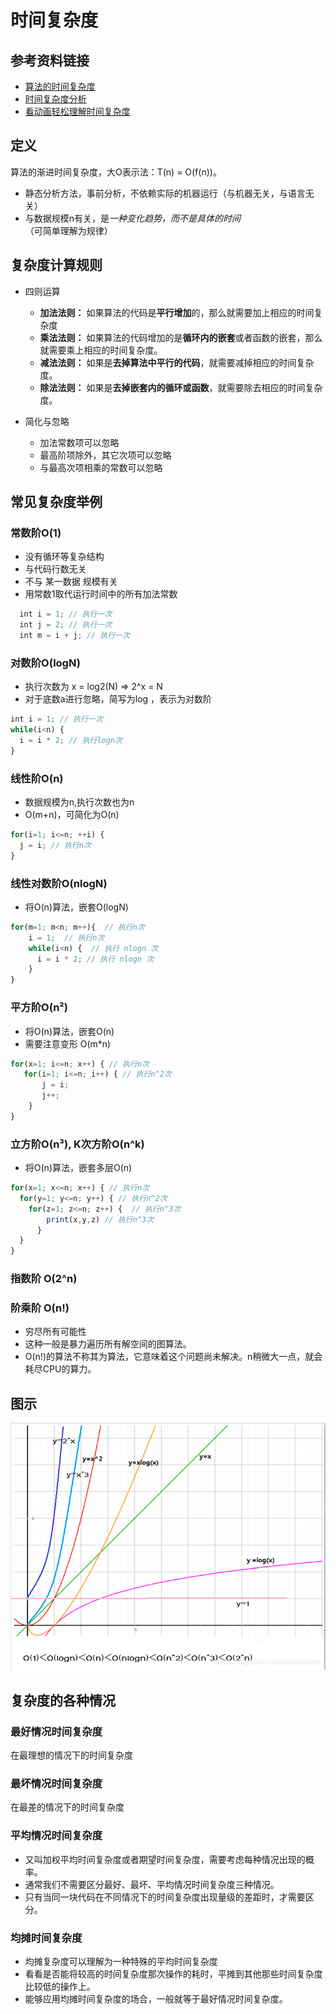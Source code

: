 # 时间复杂度

## 参考资料链接

- [算法的时间复杂度](https://zhuanlan.zhihu.com/p/50479555)
- [时间复杂度分析](https://zhuanlan.zhihu.com/p/361636579)
- [看动画轻松理解时间复杂度](https://www.cxyxiaowu.com/1996.html)

## 定义

算法的渐进时间复杂度，大O表示法：T(n) = O(f(n))。

  - 静态分析方法，事前分析，不依赖实际的机器运行（与机器无关，与语言无关）
  - 与数据规模n有关，是<i className="n b bg-1">一种变化趋势，而不是具体的时间</i>（可简单理解为规律）

## 复杂度计算规则

- 四则运算
  - **加法法则：** 如果算法的代码是**平行增加**的，那么就需要加上相应的时间复杂度
  - **乘法法则：** 如果算法的代码增加的是**循环内的嵌套**或者函数的嵌套，那么就需要乘上相应的时间复杂度。
  - **减法法则：** 如果是**去掉算法中平行的代码**，就需要减掉相应的时间复杂度。
  - **除法法则：** 如果是**去掉嵌套内的循环或函数**，就需要除去相应的时间复杂度。

- 简化与忽略
  - 加法常数项可以忽略
  - 最高阶项除外，其它次项可以忽略
  - 与最高次项相乘的常数可以忽略

## 常见复杂度举例

### 常数阶O(1)

- 没有循环等复杂结构
- 与代码行数无关
- 不与 某一数据 规模有关
- 用常数1取代运行时间中的所有加法常数

```jsx title="/src/components/HelloCodeTitle.js"
  int i = 1; // 执行一次
  int j = 2; // 执行一次
  int m = i + j; // 执行一次
```

### 对数阶O(logN)

- 执行次数为 x = log2(N) => 2^x = N
- 对于底数a进行忽略，简写为log ，表示为对数阶

```js
int i = 1; // 执行一次
while(i<n) {
  i = i * 2; // 执行logn次
}
```

### 线性阶O(n)

- 数据规模为n,执行次数也为n
- O(m+n)，可简化为O(n)

```js
for(i=1; i<=n; ++i) {
  j = i; // 执行n次
}
```

### 线性对数阶O(nlogN)

- 将O(n)算法，嵌套O(logN)

```js
for(m=1; m<n; m++){  // 执行n次
    i = 1;  // 执行n次
    while(i<n) {  // 执行 nlogn 次
      i = i * 2; // 执行 nlogn 次
    }
}
```

### 平方阶O(n²)

- 将O(n)算法，嵌套O(n)
- 需要注意变形 O(m*n)

```js
for(x=1; i<=n; x++) { // 执行n次
   for(i=1; i<=n; i++) { // 执行n^2次
       j = i;
       j++;
    }
}
```

### 立方阶O(n³), K次方阶O(n^k)

- 将O(n)算法，嵌套多层O(n)

```js
for(x=1; x<=n; x++) { // 执行n次
  for(y=1; y<=n; y++) { // 执行n^2次
    for(z=1; z<=n; z++) {  // 执行n^3次
        print(x,y,z) // 执行n^3次
      }
  }
}
```

### 指数阶 O(2^n)

### 阶乘阶 O(n!)

- 穷尽所有可能性
- 这种一般是暴力遍历所有解空间的图算法。
- O(n!)的算法不称其为算法，它意味着这个问题尚未解决。n稍微大一点，就会耗尽CPU的算力。

## 图示

![算法复杂度趋势图](./images/img-1.png)

## 复杂度的各种情况

### 最好情况时间复杂度

在最理想的情况下的时间复杂度

### 最坏情况时间复杂度

在最差的情况下的时间复杂度

### 平均情况时间复杂度

- 又叫加权平均时间复杂度或者期望时间复杂度，需要考虑每种情况出现的概率。
- 通常我们不需要区分最好、最坏、平均情况时间复杂度三种情况。
- 只有当同一块代码在不同情况下的时间复杂度出现量级的差距时，才需要区分。

### 均摊时间复杂度

- 均摊复杂度可以理解为一种特殊的平均时间复杂度
- 看看是否能将较高的时间复杂度那次操作的耗时，平摊到其他那些时间复杂度比较低的操作上。
- 能够应用均摊时间复杂度的场合，一般就等于最好情况时间复杂度。
